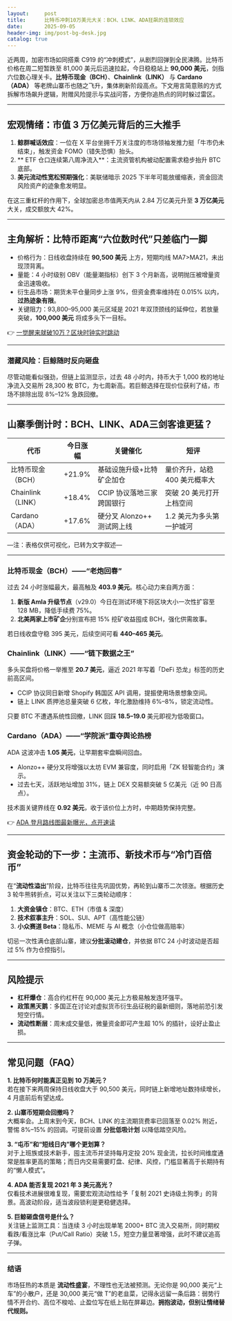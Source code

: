 ```yaml
---
layout:     post
title:      比特币冲刺10万美元大关：BCH、LINK、ADA狂飙的连锁效应
date:       2025-09-05
header-img: img/post-bg-desk.jpg
catalog: true
---
```


近两周，加密市场如同搭乘 C919 的“冲刺模式”，从剧烈回弹到全民沸腾。比特币价格在周二短暂跌至 81,000 美元后迅速拉起，今日稳稳站上 **90,000 美元**，剑指六位数心理关卡。**比特币现金（BCH）**、**Chainlink（LINK）** 与 **Cardano（ADA）** 等老牌山寨币也随之飞升，集体刷新阶段高点。下文用言简意赅的方式拆解市场飙升逻辑，附赠风险提示与实战问答，方便你追热点的同时躲过雷区。

---

## 宏观情绪：市值 3 万亿美元背后的三大推手

1. **鲸群喊话效应**：一位在 X 平台坐拥千万关注度的市场领袖发推力挺「牛市仍未结束」，触发资金 FOMO（错失恐惧）抬头。  
2. ** ETF 仓口连续第八周净流入**：主流资管机构被动配置需求稳步抬升 BTC 底部。  
3. **美元流动性宽松预期强化**：美联储暗示 2025 下半年可能放缓缩表，资金回流风险资产的迹象愈发明显。

在这三重杠杆的作用下，全球加密总市值两天内从 2.84 万亿美元升至 **3 万亿美元** 大关，成交额放大 42%。

---

## 主角解析：比特币距离“六位数时代”只差临门一脚

- 价格行为：日线收盘持续在 **90,500 美元** 上方，短期均线 MA7⁠>⁠MA21，未出现顶背离。  
- 量能：4 小时级别 OBV（能量潮指标）创下 3 个月新高，说明抛压被增量资金迅速吸收。  
- 衍生品市场：期货未平仓量同步上涨 9%，但资金费率维持在 0.015% 以内，**过热迹象有限**。  
- 关键阻力：93,800–95,000 美元区域是 2021 年双顶颈线的延伸位，若放量突破，**100,000 美元** 将成多头下一目标。

👉 [一觉醒来就破10万？区块时钟实时跳动](https://okxdog.com/)

---

### 潜藏风险：巨鲸随时反向砸盘

尽管动能看似强劲，但链上监测显示，过去 48 小时内，持币大于 1,000 枚的地址净流入交易所 28,300 枚 BTC，为七周新高。若巨鲸选择在现价位获利了结，市场不排除出现 8%–12% 急跌回撤。

---

## 山寨季倒计时：BCH、LINK、ADA三剑客谁更猛？

| 代币 | 今日涨幅 | 关键催化 | 短评 |
|---|---|---|---|
| 比特币现金（BCH） | +21.9% | 基础设施升级+比特矿企加仓 | 量价齐升，站稳 400 美元概率大 |
| Chainlink（LINK） | +18.4% | CCIP 协议落地三家跨国银行 | 突破 20 美元打开上档空间 |
| Cardano（ADA） | +17.6% | 硬分叉 Alonzo++ 测试网上线 | 1.2 美元为多头第一护城河 |

—注：表格仅供可视化，已转为文字叙述—

---

### 比特币现金（BCH）——“老炮回春”

过去 24 小时涨幅最大，最高触及 **403.9 美元**。核心动力来自两方面：  
1. **新版 Amla 升级节点**（v29.0）今日在测试环境下将区块大小一次性扩容至 128 MB，降低手续费 75%。  
2. **北美两家上市矿企**分别宣布把 15% 挖矿收益囤成 BCH，强化供需故事。

若日线收盘守稳 395 美元，后续空间可看 **440–465 美元**。

### Chainlink（LINK）——“链下数据之王”

多头买盘将价格一举推至 **20.7 美元**，逼近 2021 年写着「DeFi 恐龙」标签的历史前高区间。  
- CCIP 协议同日新增 Shopify 韩国区 API 调用，提振使用场景想象空间。  
- 链上 LINK 质押池总量突破 6 亿枚，年化激励维持 6%–8%，锁定流动性。

只要 BTC 不遭遇系统性回撤，LINK 回踩 **18.5–19.0** 美元即视为低吸窗口。

### Cardano（ADA）——“学院派”重夺舆论热榜

ADA 这波冲击 **1.05 美元**，让早期套牢盘瞬间回血。  
- Alonzo++ 硬分叉将增强以太坊 EVM 兼容度，同时启用「ZK 轻智能合约」演示。  
- 过去七天，活跃地址增加 31%，链上 DEX 交易额突破 5 亿美元（近 90 日高点）。

技术面关键界线在 **0.92 美元**，收于该价位上方时，中期趋势保持完整。

👉 [ADA 登月路线图最新曝光，点开速读](https://okxdog.com/)

---

## 资金轮动的下一步：主流币、新技术币与“冷门百倍币”

在“**流动性溢出**”阶段，比特币往往先巩固优势，再轮到山寨币二次领涨。根据历史 3 轮牛熊转折点，可以关注以下三类轮动顺序：

1. **大资金镇仓**：BTC、ETH（市值 & 深度）  
2. **技术叙事主升**：SOL、SUI、APT（高性能公链）  
3. **小众赛道 Beta**：隐私币、MEME 与 AI 概念（小仓位做高赔率）

切忌一次性满仓底部山寨，建议**分批滚动建仓**，并依据 BTC 24 小时波动是否超过 5% 作为仓控指引。

---

## 风险提示

- **杠杆爆仓**：高合约杠杆在 90,000 美元上方极易触发连环强平。  
- **政策黑天鹅**：多国正在讨论对虚拟货币衍生品征税的最新细则，落地前恐引发短空行情。  
- **流动性断层**：周末成交量低，微量资金即可产生超 10% 的插针，设好止盈止损。

---

## 常见问题（FAQ）

**1. 比特币何时能真正见到 10 万美元？**  
若在接下来两周保持日线收盘大于 90,500 美元，同时链上新增地址数持续增长，4 月底前后有望达成。

**2. 山寨币短期会回撤吗？**  
大概率会。上周末到今天，BCH、LINK 的主流期货费率已回落至 0.02% 附近，警惕 8%–15% 的回调。可提前设置 **分批低吸计划** 以降低踏空风险。

**3. “屯币”和“短线日内”哪个更划算？**  
对于上班族或技术新手，囤主流币并坚持每月定投 20% 现金流，拉长时间维度通常是胜率更高的策略；而日内交易需要盯盘、纪律、风控，门槛显著高于长期持有的“懒人模式”。

**4. ADA 能否复现 2021 年 3 美元高光？**  
仅看技术进展很难复现，需要宏观流动性给予「复制 2021 史诗级土狗季」的背景。高波动阶段，适当波段锁利是更稳健选择。

**5. 巨鲸砸盘信号是什么？**  
关注链上监测工具：当连续 3 小时出现单笔 2000+ BTC 流入交易所，同时期权看跌/看涨比率（Put/Call Ratio）突破 1.5，短空力量显著增强，此时不建议追高子弹。

---

### 结语

市场狂热的本质是 **流动性盛宴**，不理性也无法被预测。无论你是 90,000 美元“上车”的小散户，还是 30,000 美元“做 T”的老韭菜，记得永远留一条后路：弱势行情不开合约、高位不梭哈、止盈位写在纸上贴在屏幕边。**拥抱波动，但别让情绪替代规则。**